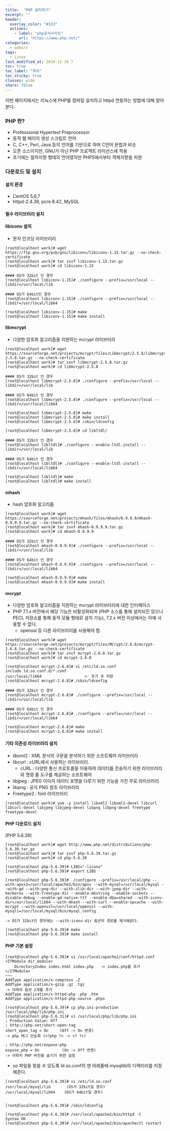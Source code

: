 ```yaml
---
title:  "PHP 설치하기"
excerpt: ""
header:
  overlay_color: "#333"
  actions:
    - label: "php공식사이트"
      url: "https://www.php.net/"
categories:
  - websrv
tags:
  - Linux
last_modified_at: 2019-12-16 T
toc: true
toc_label: "목차"
toc_sticky: true
classes: wide
share: false
---
```

이번 페이지에서는 리눅스에 PHP를 컴파일 설치하고 httpd 연동하는 방법에 대해 알아본다.

### PHP 란?

- Professional Hypertext Preprocessor
- 동적 웹 페이지 생성 스크립트 언어
- C, C++, Perl, Java 등의 언어를 기반으로 하며 C언어 문법과 비슷
- 오픈 소스이지만, GNU가 아닌 PHP 프로젝트 라이선스에 적용
- 초기에는 절차지향 형태의 언어였지만 PHP5에서부터 객체지향을 지원


### 다운로드 및 설치

#### 설치 환경
- CentOS 5,6,7
- httpd-2.4.39, pcre 8.42, MySQL

#### 필수 라이브러리 설치

#### libiconv 설치

- 문자 인코딩 라이브러리

```
[root@localhost work]# wget https://ftp.gnu.org/pub/gnu/libiconv/libiconv-1.15.tar.gz --no-check-certificate
[root@localhost work]# tar zxvf libiconv-1.15.tar.gz
[root@localhost work]# cd libiconv-1.15

#### OS가 32bit 인 경우
[root@localhost libiconv-1.15]# ./configure --prefix=/usr/local --libdir=/usr/local/lib

#### OS가 64bit인 경우
[root@localhost libiconv-1.15]# ./configure --prefix=/usr/local --libdir=/usr/local/lib64
	
[root@localhost libiconv-1.15]# make
[root@localhost libiconv-1.15]# make install
```

#### libmcrypt

- 다양한 암호화 알고리즘을 지원하는 mcrypt 라이브러리
	
```
[root@localhost work]# wget https://sourceforge.net/projects/mcrypt/files/Libmcrypt/2.5.8/libmcrypt-2.5.8.tar.gz --no-check-certificate
[root@localhost work]# tar zxvf libmcrypt-2.5.8.tar.gz
[root@localhost work]# cd libmcrypt-2.5.8

#### OS가 32bit 인 경우
[root@localhost libmcrypt-2.5.8]# ./configure --prefix=/usr/local --libdir=/usr/local/lib

#### OS가 64bit 인 경우
[root@localhost libmcrypt-2.5.8]# ./configure --prefix=/usr/local --libdir=/usr/local/lib64

[root@localhost libmcrypt-2.5.8]# make
[root@localhost libmcrypt-2.5.8]# make install
[root@localhost libmcrypt-2.5.8]# /sbin/ldconfig
	
[root@localhost libmcrypt-2.5.8]# cd libltdl/

#### OS가 32bit 인 경우
[root@localhost libltdl]# ./configure --enable-ltdl-install --libdir=/usr/local/lib

#### OS가 64bit 인 경우
[root@localhost libltdl]# ./configure --enable-ltdl-install --libdir=/usr/local/lib64

[root@localhost libltdl]# make
[root@localhost libltdl]# make install
```

#### mhash
	
- hash 암호화 알고리즘

```
[root@localhost work]# wget https://sourceforge.net/projects/mhash/files/mhash/0.9.9.9/mhash-0.9.9.9.tar.gz --no-check-certificate
[root@localhost work]# tar zxvf mhash-0.9.9.9.tar.gz
[root@localhost work]# cd mhash-0.9.9.9

#### OS가 32bit 인 경우
[root@localhost mhash-0.9.9.9]# ./configure --prefix=/usr/local --libdir=/usr/local/lib

#### OS가 64bit 인 경우
[root@localhost mhash-0.9.9.9]# ./configure --prefix=/usr/local --libdir=/usr/local/lib64
	
[root@localhost mhash-0.9.9.9]# make
[root@localhost mhash-0.9.9.9]# make install
```

#### mcrypt

- 다양한 암호화 알고리즘을 지원하는 mcrypt 라이브러리에 대한 인터페이스
- PHP 7.1.x 버전에서 해당 기능은 비활성화되며 (PHP 소스를 통해 설치되진 않으나 PECL 저장소를 통해 동적 모듈 형태로 설치 가능), 7.2.x 버전 이상에서는 아예 사용할 수 없다.
  - openssl 등 다른 라이브러리를 사용해야 함.
	
```
[root@localhost work]# wget https://sourceforge.net/projects/mcrypt/files/MCrypt/2.6.8/mcrypt-2.6.8.tar.gz --no-check-certificate
[root@localhost work]# tar zxvf mcrypt-2.6.8.tar.gz
[root@localhost work]# cd mcrypt-2.6.8
	
[root@localhost mcrypt-2.6.8]# vi /etc/ld.so.conf
include ld.so.conf.d/*.conf
/usr/local/lib64                   <- 추가 후 저장
[root@localhost mcrypt-2.6.8]# /sbin/ldconfig

#### OS가 32bit 인 경우
[root@localhost mcrypt-2.6.8]# ./configure --prefix=/usr/local --libdir=/usr/local/lib

#### OS가 64bit 인 경우
[root@localhost mcrypt-2.6.8]# ./configure --prefix=/usr/local --libdir=/usr/local/lib64
	
[root@localhost mcrypt-2.6.8]# make
[root@localhost mcrypt-2.6.8]# make install
```

#### 기타 의존성 라이브러리 설치

- libxml2 : XML 문서의 구문을 분석하기 위한 소프트웨어 라이브러리
- libcurl : cURL에서 사용하는 라이브러리. 
  - cURL : 다양한 통신 프로토콜을 이용하여 데이터를 전송하기 위한 라이브러리와 명령 줄 도구를 제공하는 소프트웨어
- libjpeg : JPEG 이미지 데이터 포맷을 다루기 위한 기능을 가진 무료 라이브러리
- libpng : 공식 PNG 참조 라이브러리
- Freetype2 : font 라이브러리

```
[root@localhost work]# yum -y install libxml2 libxml2-devel libcurl libcurl-devel libjpeg libjpeg-devel libpng libpng-devel freetype freetype-devel
```

#### PHP 다운로드 설치

[PHP 5.6.39]
```
[root@localhost work]# wget http://www.php.net/distributions/php-5.6.39.tar.gz
[root@localhost work]# tar zxvf php-5.6.39.tar.gz
[root@localhost work]# cd php-5.6.39

[root@localhost php-5.6.39]# LIBS="-liconv"
[root@localhost php-5.6.39]# export LIBS

[root@localhost php-5.6.39]# ./configure --prefix=/usr/local/php --with-apxs2=/usr/local/apache2/bin/apxs --with-mysql=/usr/local/mysql --with-gd --with-png-dir --with-zlib-dir --with-jpeg-dir --with-kerberos --with-freetype-dir --enable-mbstring --enable-sockets --disable-debug --enable-gd-native-ttf --enable-dba=shared --with-iconv-dir=/usr/local/lib64 --with-mhash --with-curl --enable-opcache --with-mcrypt --with-openssl=/usr/local/openssl --with-mysqli=/usr/local/mysql/bin/mysql_config

-> OS가 32bit인 경우에는 --with-iconv-dir 옵션의 경로를 제거해준다.

[root@localhost php-5.6.39]# make
[root@localhost php-5.6.39]# make install
```

#### PHP 기본 설정
```
[root@localhost php-5.6.39]# vi /usr/local/apache2/conf/httpd.conf
<IfModule dir_module>
    DirectoryIndex index.html index.php   -> index.php를 추가
</IfModule>
~~~
AddType application/x-compress .Z
AddType application/x-gzip .gz .tgz
-> 아래의 옵션 2개를 추가
AddType application/x-httpd-php .php .htm
AddType application/x-httpd-php-source .phps
```
```
[root@localhost php-5.6.39]# cp php.ini-production /usr/local/php/lib/php.ini
[root@localhost php-5.6.31]# vi /usr/local/php/lib/php.ini
; Production Value: Off
; http://php.net/short-open-tag
short_open_tag = On     (Off -> On 변경)
-> php 태그 단순화 (<?php ?> -> <? ?>)

; http://php.net/expose-php
expose_php = On          (On -> Off 변경)
-> 아파치 PHP 버전을 숨기기 위한 설정
```
- so 파일을 찾을 수 있도록 ld.so.conf의 맨 아래줄에 mysqllib의 디렉터리를 지정해준다.

```
[root@localhost php-5.6.39]# vi /etc/ld.so.conf
/usr/local/mysql/lib       (OS가 32bit일 경우)
/usr/local/mysql/lib64    (OS가 64bit일 경우)
	

[root@localhost php-5.6.39]# /sbin/ldconfig

[root@localhost php-5.6.39]# /usr/local/apache2/bin/httpd -t
Syntax OK
[root@localhost php-5.6.39]# /usr/local/apache2/bin/apachectl restart
```





